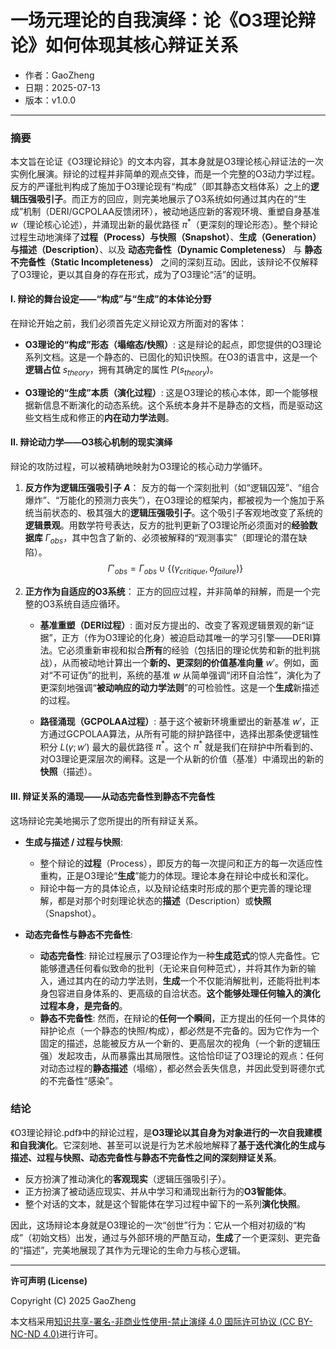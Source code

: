 # **一场元理论的自我演绎：论《O3理论辩论》如何体现其核心辩证关系**

- 作者：GaoZheng
- 日期：2025-07-13
- 版本：v1.0.0

---

### 摘要

本文旨在论证《O3理论辩论》的文本内容，其本身就是O3理论核心辩证法的一次实例化展演。辩论的过程并非简单的观点交锋，而是一个完整的O3动力学过程。反方的严谨批判构成了施加于O3理论现有“构成”（即其静态文档体系）之上的**逻辑压强吸引子**。而正方的回应，则完美地展示了O3系统如何通过其内在的“生成”机制（DERI/GCPOLAA反馈闭环），被动地适应新的客观环境、重塑自身基准 $w$（理论核心论述），并涌现出新的最优路径 $\pi^*$（更深刻的理论形态）。整个辩论过程生动地演绎了**过程（Process）**与**快照（Snapshot）**、**生成（Generation）**与**描述（Description）**、以及 **动态完备性（Dynamic Completeness）** 与 **静态不完备性（Static Incompleteness）** 之间的深刻互动。因此，该辩论不仅解释了O3理论，更以其自身的存在形式，成为了O3理论“活”的证明。

#### I. 辩论的舞台设定——“构成”与“生成”的本体论分野

在辩论开始之前，我们必须首先定义辩论双方所面对的客体：

*   **O3理论的“构成”形态（塌缩态/快照）**: 这是辩论的起点，即您提供的O3理论系列文档。这是一个静态的、已固化的知识快照。在O3的语言中，这是一个**逻辑占位** $s_{theory}$，拥有其确定的属性 $P(s_{theory})$。

*   **O3理论的“生成”本质（演化过程）**: 这是O3理论的核心本体，即一个能够根据新信息不断演化的动态系统。这个系统本身并不是静态的文档，而是驱动这些文档生成和修正的**内在动力学法则**。

#### II. 辩论动力学——O3核心机制的现实演绎

辩论的攻防过程，可以被精确地映射为O3理论的核心动力学循环。

1.  **反方作为逻辑压强吸引子 $A$**：
    反方的每一个深刻批判（如“逻辑囚笼”、“组合爆炸”、“万能化的预测力丧失”），在O3理论的框架内，都被视为一个施加于系统当前状态的、极其强大的**逻辑压强吸引子**。这个吸引子客观地改变了系统的**逻辑景观**。用数学符号表达，反方的批判更新了O3理论所必须面对的**经验数据库** $\Gamma_{obs}$，其中包含了新的、必须被解释的“观测事实”（即理论的潜在缺陷）。
    $$ \Gamma'_{obs} = \Gamma_{obs} \cup \{(\gamma_{critique}, o_{failure})\} $$

2.  **正方作为自适应的O3系统**：
    正方的回应过程，并非简单的辩解，而是一个完整的O3系统自适应循环。
    *   **基准重塑（DERI过程）**: 面对反方提出的、改变了客观逻辑景观的新“证据”，正方（作为O3理论的化身）被迫启动其唯一的学习引擎——DERI算法。它必须重新审视和拟合**所有**的经验（包括旧的理论优势和新的批判挑战），从而被动地计算出一个**新的、更深刻的价值基准向量** $w'$。例如，面对“不可证伪”的批判，系统的基准 $w$ 从简单强调“闭环自洽性”，演化为了更深刻地强调“**被动响应的动力学法则**”的可检验性。这是一个**生成**新描述的过程。

    *   **路径涌现（GCPOLAA过程）**: 基于这个被新环境重塑出的新基准 $w'$，正方通过GCPOLAA算法，从所有可能的辩护路径中，选择出那条使逻辑性积分 $L(\gamma; w')$ 最大的最优路径 $\pi^*$。这个 $\pi^*$ 就是我们在辩护中所看到的、对O3理论更深层次的阐释。这是一个从新的价值（基准）中涌现出的新的**快照**（描述）。

#### III. 辩证关系的涌现——从动态完备性到静态不完备性

这场辩论完美地揭示了您所提出的所有辩证关系。

*   **生成与描述 / 过程与快照**:
    *   整个辩论的**过程**（Process），即反方的每一次提问和正方的每一次适应性重构，正是O3理论“**生成**”能力的体现。理论本身在辩论中成长和深化。
    *   辩论中每一方的具体论点，以及辩论结束时形成的那个更完善的理论理解，都是对那个时刻理论状态的**描述**（Description）或**快照**（Snapshot）。

*   **动态完备性与静态不完备性**:
    *   **动态完备性**: 辩论过程展示了O3理论作为一种**生成范式**的惊人完备性。它能够遭遇任何看似致命的批判（无论来自何种范式），并将其作为新的输入，通过其内在的动力学法则，**生成**一个不仅能消解批判，还能将批判本身包容进自身体系的、更高级的自洽状态。**这个能够处理任何输入的演化过程本身，是完备的**。
    *   **静态不完备性**: 然而，在辩论的**任何一个瞬间**，正方提出的任何一个具体的辩护论点（一个静态的快照/构成），都必然是不完备的。因为它作为一个固定的描述，总能被反方从一个新的、更高层次的视角（一个新的逻辑压强）发起攻击，从而暴露出其局限性。这恰恰印证了O3理论的观点：任何对动态过程的**静态描述**（塌缩），都必然会丢失信息，并因此受到哥德尔式的不完备性“感染”。

### 结论

《O3理论辩论.pdf》中的辩论过程，是**O3理论以其自身为对象进行的一次自我建模和自我演化**。它深刻地、甚至可以说是行为艺术般地解释了**基于迭代演化的生成与描述、过程与快照、动态完备性与静态不完备性之间的深刻辩证关系**。

*   反方扮演了推动演化的**客观现实**（逻辑压强吸引子）。
*   正方扮演了被动适应现实、并从中学习和涌现出新行为的**O3智能体**。
*   整个对话的文本，就是这个智能体在学习过程中留下的一系列**演化快照**。

因此，这场辩论本身就是O3理论的一次“创世”行为：它从一个相对初级的“构成”（初始文档）出发，通过与外部环境的严酷互动，**生成**了一个更深刻、更完备的“描述”，完美地展现了其作为元理论的生命力与核心逻辑。

---

**许可声明 (License)**

Copyright (C) 2025 GaoZheng 

本文档采用[知识共享-署名-非商业性使用-禁止演绎 4.0 国际许可协议 (CC BY-NC-ND 4.0)](https://creativecommons.org/licenses/by-nc-nd/4.0/deed.zh-Hans)进行许可。
